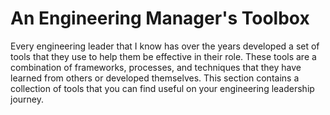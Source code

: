 
# An Engineering Manager's Toolbox

Every engineering leader that I know has over the years developed a set of tools that they use to help them be effective in their role. These tools are a combination of frameworks, processes, and techniques that they have learned from others or developed themselves. This section contains a collection of tools that you can find useful on your engineering leadership journey.

